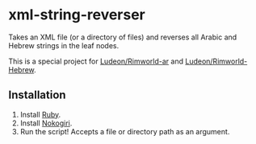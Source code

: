 # xml-string-reverser
Takes an XML file (or a directory of files) and reverses all Arabic and Hebrew strings in the leaf nodes.

This is a special project for [Ludeon/Rimworld-ar](https://github.com/Ludeon/RimWorld-ar) and [Ludeon/Rimworld-Hebrew](https://github.com/Ludeon/RimWorld-Hebrew).


## Installation
1. Install [Ruby](https://www.ruby-lang.org/en/downloads/).
2. Install [Nokogiri](https://nokogiri.org/#installation).
3. Run the script! Accepts a file or directory path as an argument.
